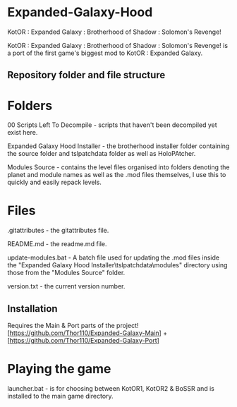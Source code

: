 # Expanded-Galaxy-Hood
KotOR : Expanded Galaxy : Brotherhood of Shadow : Solomon's Revenge!

KotOR : Expanded Galaxy : Brotherhood of Shadow : Solomon's Revenge! is a port of the first game's biggest mod to KotOR : Expanded Galaxy.

## Repository folder and file structure
# Folders
00 Scripts Left To Decompile - scripts that haven't been decompiled yet exist here.

Expanded Galaxy Hood Installer - the brotherhood installer folder containing the source folder and tslpatchdata folder as well as HoloPAtcher.

Modules Source - contains the level files organised into folders denoting the planet and module names as well as the .mod files themselves, I use this to quickly and easily repack levels.

# Files

.gitattributes - the gitattributes file.

README.md - the readme.md file.

update-modules.bat - A batch file used for updating the .mod files inside the "Expanded Galaxy Hood Installer\tslpatchdata\modules" directory using those from the "Modules Source" folder.

version.txt - the current version number.

## Installation

Requires the Main & Port parts of the project! [https://github.com/Thor110/Expanded-Galaxy-Main] + [https://github.com/Thor110/Expanded-Galaxy-Port]

# Playing the game

launcher.bat - is for choosing between KotOR1, KotOR2 & BoSSR and is installed to the main game directory.
